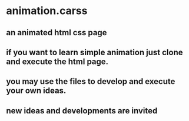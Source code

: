 # animation.carss
## an animated html css page
## if you want to learn simple animation just clone and execute the html page.
## you may use the files to develop and execute your own ideas.
## new ideas and developments are invited
